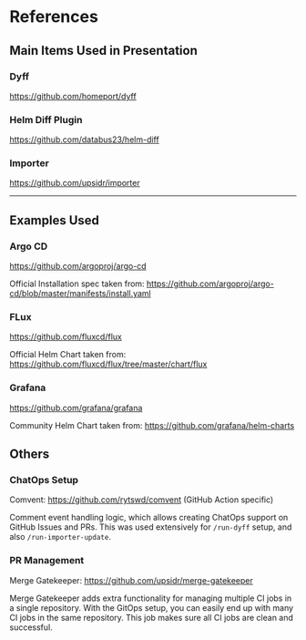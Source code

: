 # References

## Main Items Used in Presentation

<!-- == export: main / begin == -->

### Dyff

https://github.com/homeport/dyff

### Helm Diff Plugin

https://github.com/databus23/helm-diff

### Importer

https://github.com/upsidr/importer

<!-- == export: main / end == -->

---

## Examples Used

<!-- == export: examples / begin == -->

### Argo CD

https://github.com/argoproj/argo-cd

Official Installation spec taken from: https://github.com/argoproj/argo-cd/blob/master/manifests/install.yaml

### FLux

https://github.com/fluxcd/flux

Official Helm Chart taken from: https://github.com/fluxcd/flux/tree/master/chart/flux

### Grafana

https://github.com/grafana/grafana

Community Helm Chart taken from: https://github.com/grafana/helm-charts

## <!-- == export: examples / end == -->

## Others

<!-- == export: other / begin == -->

### ChatOps Setup

Comvent: https://github.com/rytswd/comvent (GitHub Action specific)

Comment event handling logic, which allows creating ChatOps support on GitHub Issues and PRs. This was used extensively for `/run-dyff` setup, and also `/run-importer-update`.

### PR Management

Merge Gatekeeper: https://github.com/upsidr/merge-gatekeeper

Merge Gatekeeper adds extra functionality for managing multiple CI jobs in a single repository. With the GitOps setup, you can easily end up with many CI jobs in the same repository. This job makes sure all CI jobs are clean and successful.

<!-- == export: other / end == -->

